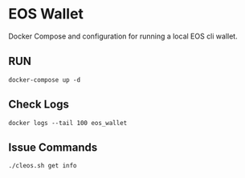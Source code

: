 # EOS Wallet

Docker Compose and configuration for running a local EOS cli wallet.


## RUN

    docker-compose up -d


## Check Logs

    docker logs --tail 100 eos_wallet


## Issue Commands

    ./cleos.sh get info


